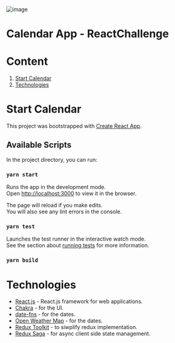![image](https://user-images.githubusercontent.com/63655402/132704992-a7231fe1-202e-450a-834e-6c6c12ea56e6.png)

# Calendar App - ReactChallenge

# Content

1. [Start Calendar](#Getting_Started)
2. [Technologies](#Technologies)

<a name="Getting_Started"></a>

# Start Calendar

This project was bootstrapped with
[Create React App](https://github.com/facebook/create-react-app).

## Available Scripts

In the project directory, you can run:

### `yarn start`

Runs the app in the development mode.<br /> Open
[http://localhost:3000](http://localhost:3000) to view it in the browser.

The page will reload if you make edits.<br /> You will also see any lint errors
in the console.

### `yarn test`

Launches the test runner in the interactive watch mode.<br /> See the section
about
[running tests](https://facebook.github.io/create-react-app/docs/running-tests)
for more information.

### `yarn build`

# Technologies

- [React.js](hhttps://es.reactjs.org/) - React.js framework for web applications.
- [Chakra](https://chakra-ui.com/) - for the UI.
- [date-fns](https://date-fns.org/) - for the dates.
- [Open Weather Map](https://home.openweathermap.org/) - for the dates.
- [Redux Toolkit](https://redux-toolkit.js.org/) - to siwplify redux implementation.
- [Redux Saga](https://redux-saga.js.org/) - for async client side state management.
